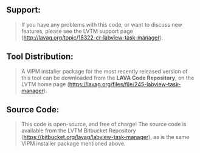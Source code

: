 ## Support:
> If you have any problems with this code, or want to discuss new features, please see the LVTM support page (http://lavag.org/topic/18322-cr-labview-task-manager).  
  
  
## Tool Distribution:
> A VIPM installer package for the most recently released version of this tool can be downloaded from the **LAVA Code Repository**, on the LVTM home page (https://lavag.org/files/file/245-labview-task-manager).  
  
  
## Source Code:
> This code is open-source, and free of charge!  The source code is available from the LVTM Bitbucket Repository (https://bitbucket.org/lavag/labview-task-manager), as is the same VIPM installer package mentioned above.
